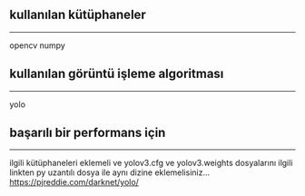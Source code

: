 ## kullanılan kütüphaneler
___
opencv
numpy

## kullanılan görüntü işleme algoritması
___
yolo
## başarılı bir performans için
___
ilgili kütüphaneleri eklemeli ve yolov3.cfg ve yolov3.weights dosyalarını ilgili linkten py uzantılı dosya ile aynı dizine eklemelisiniz...
https://pjreddie.com/darknet/yolo/
